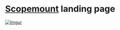 # [Scopemount](http://scopemount.startrack.io/) landing page

[![Imgur](http://i.imgur.com/8yYLXiY.jpg)](http://scopemount.startrack.io)

